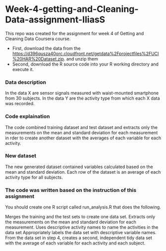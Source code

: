 # Week-4-getting-and-Cleaning-Data-assignment-IliasS
This repo was created for the assignment for week 4 of Getting and Cleaning Data Coursera course.
* First, download the data from the https://d396qusza40orc.cloudfront.net/getdata%2Fprojectfiles%2FUCI%20HAR%20Dataset.zip. and unzip them
* Second, download the R source code into your R working directory and execute it.

### Data description
In the data X are sensor signals measured with waist-mounted smartphone from 30 subjects. In the data Y are the activity type from which each X data was recorded.

### Code explaination
The code combined training dataset and test dataset and extracts only the measurements on the mean and standard deviation for each measurement in rder to create another dataset with the averages of each variable for each activity.

### New dataset
The new generated dataset contained variables calculated based on the mean and standard deviation. Each row of the dataset is an average of each activity type for all subjects.

### The code was written based on the instruction of this assignment
You should create one R script called run_analysis.R that does the following.

Merges the training and the test sets to create one data set.
Extracts only the measurements on the mean and standard deviation for each measurement.
Uses descriptive activity names to name the activities in the data set
Appropriately labels the data set with descriptive variable names.
From the data set in step 4, creates a second, independent tidy data set with the average of each variable for each activity and each subject.
